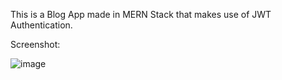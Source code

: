 This is a Blog App made in MERN Stack that makes use of JWT Authentication.

Screenshot:

![image](https://user-images.githubusercontent.com/89559647/221400909-8ea2f2ad-5c6c-4367-90a3-ed8e3beb0ea6.png)
